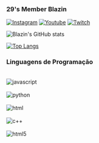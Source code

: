 ### 29's Member Blazin

[![Instagram](https://img.shields.io/badge/Instagram-E4405F?style=for-the-badge&logo=instagram&logoColor=white)](https://www.instagram.com/araujo29s/)
[![Youtube](https://img.shields.io/badge/YouTube-FF0000?style=for-the-badge&logo=youtube&logoColor=white)](https://www.youtube.com/channel/UCOlbq1_L1KIcib6dovwiXWA)
[![Twitch](https://img.shields.io/badge/Twitch-9146FF?style=for-the-badge&logo=twitch&logoColor=white)](https://img.shields.io/badge/Twitch-9146FF?style=for-the-badge&logo=twitch&logoColor=white)

![Blazin's GitHub stats](https://github-readme-stats.vercel.app/api?username=Blaz1n&show_icons=true&theme=dark)

[![Top Langs](https://github-readme-stats.vercel.app/api/top-langs/?username=Blaz1n)](https://github.com/anuraghazra/github-readme-stats)

### Linguagens de Programação

<div style="display: inline_block"><br/>
<img align="center" alt="javascript" src="https://img.shields.io/badge/JavaScript-F7DF1E?style=for-the-badge&logo=javascript&logoColor=black" />
</div>
<div style="display: inline_block"><br/>
<img align="center" alt="python" src="https://img.shields.io/badge/Python-3776AB?style=for-the-badge&logo=python&logoColor=white" />
</div>
<div style="display: inline_block"><br/>
<img align="center" alt="html" src="https://img.shields.io/badge/HTML-239120?style=for-the-badge&logo=html5&logoColor=white" />
</div>
<div style="display: inline_block"><br/>
<img align="center" alt="c++" src="https://img.shields.io/badge/C%2B%2B-00599C?style=for-the-badge&logo=c%2B%2B&logoColor=white" />
</div>
<div style="display: inline_block"><br/>
<img align="center" alt="html5" src="https://img.shields.io/badge/HTML5-E34F26?style=for-the-badge&logo=html5&logoColor=white" />
</div><br>
